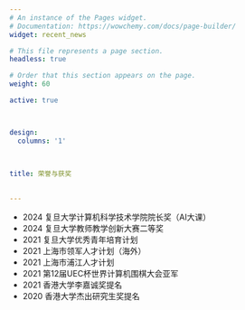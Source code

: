 ```yaml
---
# An instance of the Pages widget.
# Documentation: https://wowchemy.com/docs/page-builder/
widget: recent_news

# This file represents a page section.
headless: true

# Order that this section appears on the page.
weight: 60

active: true



design:
  columns: '1'
  
  

title: 荣誉与获奖
 

---
```


- 2024 复旦大学计算机科学技术学院院长奖（AI大课）
- 2024 复旦大学教师教学创新大赛二等奖
- 2021 复旦大学优秀青年培育计划
- 2021 上海市领军人才计划（海外）
- 2021 上海市浦江人才计划
- 2021 第12届UEC杯世界计算机围棋大会亚军
- 2021 香港大学李嘉诚奖提名
- 2020 香港大学杰出研究生奖提名
